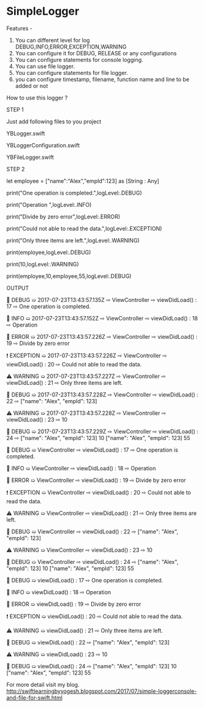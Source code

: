 # SimpleLogger

Features -
1. You can different level for log DEBUG,INFO,ERROR,EXCEPTION,WARNING
2. You can configure it for DEBUG, RELEASE or any configurations
3. You can configure statements for console logging.
4. You can use file logger.
5. You can configure statements for file logger.
6. you can configure timestamp, filename, function name and line to be added or not


How to use this logger ?

STEP 1

Just add following files to you project

YBLogger.swift

YBLoggerConfiguration.swift

YBFileLogger.swift


STEP 2

let employee = ["name":"Alex","empId":123] as [String : Any]

print("One operation is completed.",logLevel:.DEBUG)

print("Operation ",logLevel:.INFO)

print("Divide by zero error",logLevel:.ERROR)

print("Could not able to read the data.",logLevel:.EXCEPTION)

print("Only three items are left.",logLevel:.WARNING)

print(employee,logLevel:.DEBUG)

print(10,logLevel:.WARNING)

print(employee,10,employee,55,logLevel:.DEBUG)


OUTPUT

🔹 DEBUG     ➯ 2017-07-23T13:43:57.135Z ⇨ ViewController ⇨ viewDidLoad() : 17 ⇨ One operation is completed.

🔸 INFO      ➯ 2017-07-23T13:43:57.152Z ⇨ ViewController ⇨ viewDidLoad() : 18 ⇨ Operation 

🚫 ERROR     ➯ 2017-07-23T13:43:57.226Z ⇨ ViewController ⇨ viewDidLoad() : 19 ⇨ Divide by zero error

❗️ EXCEPTION ➯ 2017-07-23T13:43:57.226Z ⇨ ViewController ⇨ viewDidLoad() : 20 ⇨ Could not able to read the data.

⚠️ WARNING   ➯ 2017-07-23T13:43:57.227Z ⇨ ViewController ⇨ viewDidLoad() : 21 ⇨ Only three items are left.

🔹 DEBUG     ➯ 2017-07-23T13:43:57.228Z ⇨ ViewController ⇨ viewDidLoad() : 22 ⇨ ["name": "Alex", "empId": 123]

⚠️ WARNING   ➯ 2017-07-23T13:43:57.228Z ⇨ ViewController ⇨ viewDidLoad() : 23 ⇨ 10

🔹 DEBUG     ➯ 2017-07-23T13:43:57.229Z ⇨ ViewController ⇨ viewDidLoad() : 24 ⇨ ["name": "Alex", "empId": 123] 10 ["name": "Alex", "empId": 123] 55





🔹 DEBUG     ➯ ViewController ⇨ viewDidLoad() : 17 ⇨ One operation is completed.

🔸 INFO      ➯ ViewController ⇨ viewDidLoad() : 18 ⇨ Operation 

🚫 ERROR     ➯ ViewController ⇨ viewDidLoad() : 19 ⇨ Divide by zero error

❗️ EXCEPTION ➯ ViewController ⇨ viewDidLoad() : 20 ⇨ Could not able to read the data.

⚠️ WARNING   ➯ ViewController ⇨ viewDidLoad() : 21 ⇨ Only three items are left.

🔹 DEBUG     ➯ ViewController ⇨ viewDidLoad() : 22 ⇨ ["name": "Alex", "empId": 123]

⚠️ WARNING   ➯ ViewController ⇨ viewDidLoad() : 23 ⇨ 10

🔹 DEBUG     ➯ ViewController ⇨ viewDidLoad() : 24 ⇨ ["name": "Alex", "empId": 123] 10 ["name": "Alex", "empId": 123] 55




🔹 DEBUG     ➯ viewDidLoad() : 17 ⇨ One operation is completed.

🔸 INFO      ➯ viewDidLoad() : 18 ⇨ Operation 

🚫 ERROR     ➯ viewDidLoad() : 19 ⇨ Divide by zero error

❗️ EXCEPTION ➯ viewDidLoad() : 20 ⇨ Could not able to read the data.

⚠️ WARNING   ➯ viewDidLoad() : 21 ⇨ Only three items are left.

🔹 DEBUG     ➯ viewDidLoad() : 22 ⇨ ["name": "Alex", "empId": 123]

⚠️ WARNING   ➯ viewDidLoad() : 23 ⇨ 10

🔹 DEBUG     ➯ viewDidLoad() : 24 ⇨ ["name": "Alex", "empId": 123] 10 ["name": "Alex", "empId": 123] 55




For more detail visit my blog. http://swiftlearningbyyogesh.blogspot.com/2017/07/simple-loggerconsole-and-file-for-swift.html

